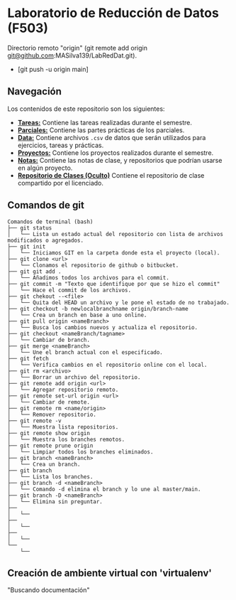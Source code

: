 # Laboratorio de Reducción de Datos (F503)
Directorio remoto "origin" (git remote add origin git@github.com:MASilva139/LabRedDat.git).
* [git push -u origin main]

## Navegación
Los contenidos de este repositorio son los siguientes:
* [**Tareas:**](Tareas) Contiene las tareas realizadas durante el semestre.
* [**Parciales:**](Parcial) Contiene las partes prácticas de los parciales.
* [**Data:**](Data) Contiene archivos `.csv` de datos que serán utilizados para ejercicios, tareas y prácticas.
* [**Proyectos:**](Proyectos) Contiene los proyectos realizados durante el semestre.
* [**Notas:**](Notas) Contiene las notas de clase, y repositorios que podrían usarse en algún proyecto.
* [**Repositorio de Clases (Oculto)**](RepC) Contiene el repositorio de clase compartido por el licenciado.

## Comandos de git
```
Comandos de terminal (bash)
├── git status
│   └── Lista un estado actual del repositorio con lista de archivos modificados o agregados.
├── git init
│   └── Iniciamos GIT en la carpeta donde esta el proyecto (local).
├── git clone <url>
│   └── Clonamos el repositorio de github o bitbucket.
├── git git add .
│   └── Añadimos todos los archivos para el commit.
├── git commit -m "Texto que identifique por que se hizo el commit"
│   └── Hace el commit de los archivos.
├── git chekout --<file>
│   └── Quita del HEAD un archivo y le pone el estado de no trabajado.
├── git checkout -b newlocalbranchname origin/branch-name
│   └── Crea un branch en base a uno online.
├── git pull origin <nameBranch>
│   └── Busca los cambios nuevos y actualiza el repositorio.
├── git checkout <nameBranch/tagname>
│   └── Cambiar de branch.
├── git merge <nameBranch>
│   └── Une el branch actual con el especificado.
├── git fetch
│   └── Verifica cambios en el repositorio online con el local.
├── git rm <archivo>
│   └── Borrar un archivo del repositorio.
├── git remote add origin <url>
│   └── Agregar repositorio remoto.
├── git remote set-url origin <url>
│   └── Cambiar de remote.
├── git remote rm <name/origin>
│   └── Remover repositorio.
├── git remote -v
│   └── Muestra lista repositorios.
├── git remote show origin
│   └── Muestra los branches remotos.
├── git remote prune origin
│   └── Limpiar todos los branches eliminados.
├── git branch <nameBranch>
│   └── Crea un branch.
├── git branch
│   └── Lista los branches.
├── git branch -d <nameBranch>
│   └── Comando -d elimina el branch y lo une al master/main.
├── git branch -D <nameBranch>
│   └── Elimina sin preguntar.
├── 
│   └── 
├── 
│   └── 
├── 
│   └── 
└── 
    └── 
```
## Creación de ambiente virtual con 'virtualenv'
"Buscando documentación"